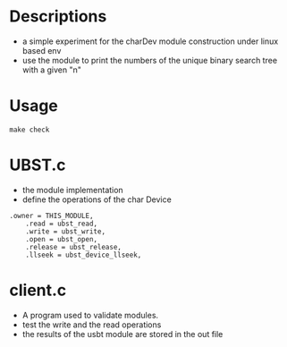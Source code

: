 # Descriptions
- a simple experiment for the charDev module construction under linux based env
- use the module to print the numbers of the unique binary search tree with a given "n"

# Usage
```
make check
```

# UBST.c
- the module implementation 
- define the operations of the char Device 
```
.owner = THIS_MODULE,
    .read = ubst_read,
    .write = ubst_write,
    .open = ubst_open,
    .release = ubst_release,
    .llseek = ubst_device_llseek,
```

# client.c
- A program used to validate modules. 
- test the write and the read operations
- the results of the usbt module are stored in the out file
